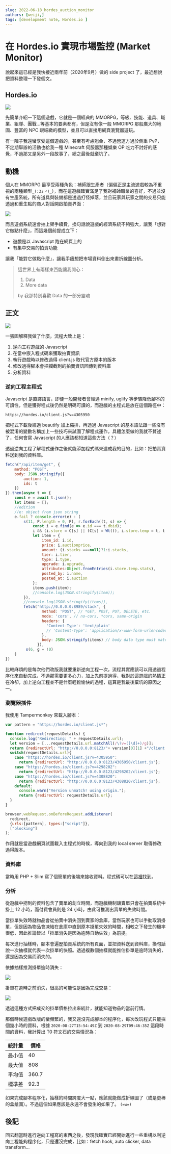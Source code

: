 ```yaml
---
slug: 2022-06-18_hordes_auction_monitor
authors: [weiji,]
tags: [development note, Hordes.io ]
--- 
```


# 在 Hordes.io 實現市場監控 (Market Monitor)

<head>
  <meta property="og:image" content="https://i.imgur.com/hpa2wmG.png" />
</head>

說起來這已經是我快接近兩年前（2020年9月）做的 side project 了，最近想說把資料整理一下發個文。

## Hordes.io

![](./img/hordes.png)

先簡單介紹一下這個遊戲，它就是一個經典的 MMORPG，等級、技能、道具、職業、組隊、團戰...等基本的要素都有，但是沒有像一般 MMORPG 那般廣大的地圖、豐富的 NPC 跟細緻的模型，並且可以直接用網頁瀏覽器遊玩。

有一陣子我還蠻享受這個遊戲的，甚至有考慮剋金，不過營運方過於側重 PvP，不定期舉辦的活動也給我一種 Minecraft 伺服器那種娛樂 OP 吃力不討好的感覺，不過那又是另外一段故事了，總之最後就棄坑了。

## 動機

個人在 MMORPG 最享受兩種角色：補師跟生產者（偏偏正是主流遊戲較為不重視的兩種類型`_(:3」∠)_`），而在這遊戲確實滿足了我對補師職業的喜好，不過並沒有生產系統，所有道具與裝備都是透過打怪掉落，並且玩家與玩家之間的交易只能透過和重生點的商人對話開啟拍賣界面：

![](./img/hordes_auction.png)

而且遊戲系統還會抽上架手續費，換句話說遊戲的經濟系統不夠強大，讓我「想對它做點什麼」，而這幾個前提成立下：

- 遊戲是以 Javascript 跑在網頁上的
- 有集中交易的拍賣功能

讓我「能對它做點什麼」，讓我手癢想把市場資料倒出來畫折線圖分析。

> 這世界上有兩樣東西能讓我開心：
> 1. Data
> 2. More data
> 
> by 我那特別喜歡 Data 的一部分靈魂
>

## 正文

![](./img/hordes_auction_monitor_hero.svg)

一張圖解釋我做了什麼，流程大致上是：

1. 逆向工程遊戲的 Javascript
2. 在當中嵌入程式碼來獲取拍賣資訊
3. 執行遊戲時以修改過得 client.js 取代官方原本的版本
4. 修改過得腳本會把攔截到的拍賣資訊回傳到資料庫
5. 分析資料

### 逆向工程主程式

Javascript 是直譯語言，即便一般開發者會經過 minify, uglify 等步驟降低腳本的可讀性，但是獲得程式後仍然是明碼可讀的，而遊戲的主程式是放在這個路徑中：

`https://hordes.io/client.js?v=4305950`

把程式下載後經過 beautify 加上縮排，再透過 Javascript 的基本語法跟一些沒有被混淆的變數名稱加上一些技巧來試圖了解程式運作，具體怎麼做的我就不贅述了，任何會寫 Javascript 的人應該都知道這些方法（？）

透過逆向工程了解程式運作之後就能添加程式碼來達成我的目的，比如：把拍賣資料送到我的資料庫。

```javascript
fetch("/api/item/get", {
	method: "POST",
	body: JSON.stringify({
		auction: 1,
		ids: t
	})
}).then(async t => {
	const e = await t.json();
	let items = [];
	//edition
	//e: object from json string
	e.fail ? console.error(e) : (
		s(11, P.length = 0, P), r.forEach((t, s) => {
			const i = e.find(e => e.id === t.dbid);
			i && (i.store = C[s] || (C[s] = Wt()), i.store.temp = t, t.hydrate(i), P.push(i.store));
			let item = {
				item_id: i.id,
				price: i.auctionprice,
				amount: (i.stacks ===null)?1:i.stacks,
				tier: i.tier,
				type: i.type,
				upgrade: i.upgrade,
				attributes:Object.fromEntries(i.store.temp.stats),
				posted_by: i.name,
				posted_at: i.auction
			};
			items.push(item);
			//console.log(JSON.stringify(item));
		}),
		//console.log(JSON.stringify(items)),
		fetch("http://0.0.0.0:8989/stack", {
				method: 'POST', // *GET, POST, PUT, DELETE, etc.
				mode: 'cors', // no-cors, *cors, same-origin
				headers: {
				  'Content-Type': 'text/plain'
				  // 'Content-Type': 'application/x-www-form-urlencoded',
				},
				body: JSON.stringify(items) // body data type must match "Content-Type" header
			  }),
		 s(6, g = !0)
	)
})
```

比較麻煩的是每次他們改版我就要重新逆向工程一次，流程其實應該可以用透過程序化來自動完成，不過那需要更多心力，加上先前提過得，我對於這遊戲的熱情正在冷卻，加上逆向工程並不是什麼輕鬆愉快的過程，這算是我最後棄坑的原因之一。

### 瀏覽器插件

我使用 Tampermonkey 來載入腳本：

```javascript
var pattern = "https://hordes.io/client.js*";

function redirect(requestDetails) {
  console.log("Redirecting: " + requestDetails.url);
  let version = [...requestDetails.url.matchAll(/\?v=([\d]+)/g)];
  return {redirectUrl: "http://0.0.0.0:8123/"+ version[0][1] +"/client.js"};
  switch(requestDetails.url){
    case "https://hordes.io/client.js?v=4305950":
      return {redirectUrl: "http://0.0.0.0:8123/4305950/client.js"};
    case "https://hordes.io/client.js?v=4298202":
      return {redirectUrl: "http://0.0.0.0:8123/4298202/client.js"};
    case "https://hordes.io/client.js?v=4308820":
      return {redirectUrl: "http://0.0.0.0:8123/4308820/client.js"};
    default:
      console.warn("Version unmatch! using origin.");
      return {redirectUrl: requestDetails.url};
  }
}

browser.webRequest.onBeforeRequest.addListener(
  redirect,
  {urls:[pattern], types:["script"]},
  ["blocking"]
);
```

作用就是當遊戲網頁試圖載入主程式的時候，導向到我的 local server 取得修改過得版本。

### 資料庫

當時用 PHP + Slim 寫了個簡單的後端來接收資料。程式碼可以在[這裡](https://github.com/FlySkyPie/hordes-auction-monitor)找到。

### 分析

從遊戲中撈到的資料包含了賣單的創立時間，而遊戲機制讓賣單只會在拍賣系統中掛上 12 小時，而付費會員則是 24 小時，由此可推測出賣單的失效時間。

當掛單失效時就物品會從拍賣中消失回到賣家的倉庫，當然玩家也可以手動取消掛單，但是因為物品會凍結在倉庫中直到原本掛單失效的時間，相較之下發生的機率很低，因此推論皆以「掛單消失是因為逾時自動失效」為前提。

每次進行抽樣時，腳本會遍歷拍賣系統的所有頁面，並把資料送到資料庫，換句話說一次抽樣就代表一次掛單的快照。透過複數個抽樣就能推估掛單是逾時消失的，還是因為交易而消失的。

依據抽樣推測掛單逾時消失：

![](./img/sampling-1.svg)

掛單在逾時之前消失，很高的可能性是因為完成交易：

![](./img/sampling-2.svg)

透過這種方式把成交的掛單價格拉出來統計，就能知道物品的當前行情。

那個時候遊戲改版的蠻頻繁的，我又還沒完成腳本的程序化，每次改玩程式只能採個幾小時的資料，根據 `2020-08-27T15:54:49Z` 到 `2020-08-29T09:46:35Z` 這段時間的資料，我計算出 T0 符文石的交易情況為：

| 統計量 | 價格  |
| ------ | ----- |
| 最小值 | 40    |
| 最大值 | 808   |
| 平均值 | 360.7 |
| 標準差 | 92.3  |

如果完成腳本程序化，抽樣的時間跨度大一點，應該就能做成折線圖了（或是更棒的盒鬚圖）。不過這個如果應該是永遠不會發生的如果了。 `(=w=)`

## 後記

回去翻當時進行逆向工程寫的東西之後，發現我確實已經開始進行一些重構以利逆向工程能夠程序化，只是還沒完成，比如：fetch hook, auto clicker, data transform...